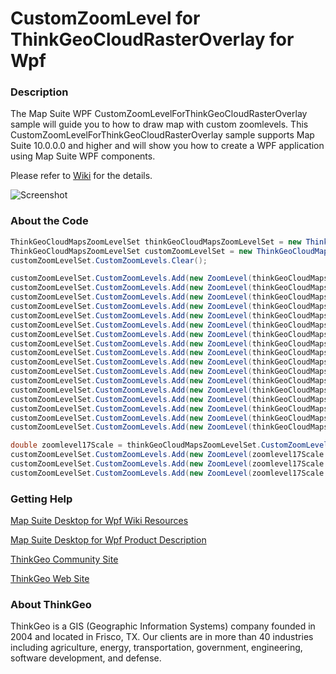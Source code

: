 # CustomZoomLevel for ThinkGeoCloudRasterOverlay for Wpf

### Description

The Map Suite WPF CustomZoomLevelForThinkGeoCloudRasterOverlay sample will guide you to how to draw map with custom zoomlevels. This CustomZoomLevelForThinkGeoCloudRasterOverlay sample supports Map Suite 10.0.0.0 and higher and will show you how to create a WPF application using Map Suite WPF components.

Please refer to [Wiki](http://wiki.thinkgeo.com/wiki/map_suite_desktop_for_wpf) for the details.

![Screenshot](https://gitlab.com/thinkgeo/public/thinkgeo-desktop-maps/-/raw/support/v10/samples/wpf/CustomZoomLevelForThinkGeoCloudRasterOverlay/Screenshot.gif)

### About the Code

``` csharp
ThinkGeoCloudMapsZoomLevelSet thinkGeoCloudMapsZoomLevelSet = new ThinkGeoCloudMapsZoomLevelSet();
ThinkGeoCloudMapsZoomLevelSet customZoomLevelSet = new ThinkGeoCloudMapsZoomLevelSet();
customZoomLevelSet.CustomZoomLevels.Clear();

customZoomLevelSet.CustomZoomLevels.Add(new ZoomLevel(thinkGeoCloudMapsZoomLevelSet.CustomZoomLevels[3].Scale));
customZoomLevelSet.CustomZoomLevels.Add(new ZoomLevel(thinkGeoCloudMapsZoomLevelSet.CustomZoomLevels[4].Scale));
customZoomLevelSet.CustomZoomLevels.Add(new ZoomLevel(thinkGeoCloudMapsZoomLevelSet.CustomZoomLevels[5].Scale));
customZoomLevelSet.CustomZoomLevels.Add(new ZoomLevel(thinkGeoCloudMapsZoomLevelSet.CustomZoomLevels[6].Scale));
customZoomLevelSet.CustomZoomLevels.Add(new ZoomLevel(thinkGeoCloudMapsZoomLevelSet.CustomZoomLevels[7].Scale));
customZoomLevelSet.CustomZoomLevels.Add(new ZoomLevel(thinkGeoCloudMapsZoomLevelSet.CustomZoomLevels[8].Scale));
customZoomLevelSet.CustomZoomLevels.Add(new ZoomLevel(thinkGeoCloudMapsZoomLevelSet.CustomZoomLevels[9].Scale));
customZoomLevelSet.CustomZoomLevels.Add(new ZoomLevel(thinkGeoCloudMapsZoomLevelSet.CustomZoomLevels[10].Scale));
customZoomLevelSet.CustomZoomLevels.Add(new ZoomLevel(thinkGeoCloudMapsZoomLevelSet.CustomZoomLevels[11].Scale));
customZoomLevelSet.CustomZoomLevels.Add(new ZoomLevel(thinkGeoCloudMapsZoomLevelSet.CustomZoomLevels[12].Scale));
customZoomLevelSet.CustomZoomLevels.Add(new ZoomLevel(thinkGeoCloudMapsZoomLevelSet.CustomZoomLevels[13].Scale));
customZoomLevelSet.CustomZoomLevels.Add(new ZoomLevel(thinkGeoCloudMapsZoomLevelSet.CustomZoomLevels[14].Scale));
customZoomLevelSet.CustomZoomLevels.Add(new ZoomLevel(thinkGeoCloudMapsZoomLevelSet.CustomZoomLevels[15].Scale));
customZoomLevelSet.CustomZoomLevels.Add(new ZoomLevel(thinkGeoCloudMapsZoomLevelSet.CustomZoomLevels[16].Scale));
customZoomLevelSet.CustomZoomLevels.Add(new ZoomLevel(thinkGeoCloudMapsZoomLevelSet.CustomZoomLevels[17].Scale));
customZoomLevelSet.CustomZoomLevels.Add(new ZoomLevel(thinkGeoCloudMapsZoomLevelSet.CustomZoomLevels[18].Scale));
customZoomLevelSet.CustomZoomLevels.Add(new ZoomLevel(thinkGeoCloudMapsZoomLevelSet.CustomZoomLevels[19].Scale));

double zoomlevel17Scale = thinkGeoCloudMapsZoomLevelSet.CustomZoomLevels[19].Scale;
customZoomLevelSet.CustomZoomLevels.Add(new ZoomLevel(zoomlevel17Scale / 2));
customZoomLevelSet.CustomZoomLevels.Add(new ZoomLevel(zoomlevel17Scale / 4));
customZoomLevelSet.CustomZoomLevels.Add(new ZoomLevel(zoomlevel17Scale / 8));
```

### Getting Help

[Map Suite Desktop for Wpf Wiki Resources](http://wiki.thinkgeo.com/wiki/map_suite_desktop_for_wpf)

[Map Suite Desktop for Wpf Product Description](https://thinkgeo.com/ui-controls#desktop-platforms)

[ThinkGeo Community Site](http://community.thinkgeo.com/)

[ThinkGeo Web Site](http://www.thinkgeo.com)

### About ThinkGeo

ThinkGeo is a GIS (Geographic Information Systems) company founded in 2004 and located in Frisco, TX. Our clients are in more than 40 industries including agriculture, energy, transportation, government, engineering, software development, and defense.

